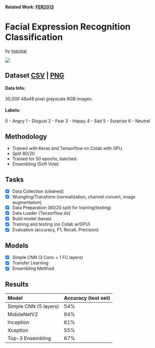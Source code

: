 #### Related Work: [FER2013](https://github.com/SJSUMS/Facial-Expression-Recognition)

# Facial Expression Recognition Classification <br>
by [mavisw](https://github.com/mavisw)
<p><img src='https://production-media.paperswithcode.com/datasets/FER2013-0000001434-01251bb8_415HDzL.jpg'></p>

## Dataset [CSV](https://www.kaggle.com/deadskull7/fer2013) | [PNG](https://www.kaggle.com/astraszab/facial-expression-dataset-image-folders-fer2013)
#### Data Info:
30,000 48x48 pixel grayscale RGB images. 
#### Labels:
0 - Angry
1 - Disgust
2 - Fear
3 - Happy
4 - Sad
5 - Surprise
6 - Neutral

## Methodology
- Trained with Keras and Tensorflow on Colab with GPU.
- Split 80/20 
- Trained for 50 epochs, batched.
- Ensembling (Soft Vote)

## Tasks
- [x] Data Collection (cleaned)
- [x] Wrangling/Transform (normalization, channel convert, image augmentation)
- [x] Data Preparation (80/20 split for training/testing)
- [x] Data Loader (Tensorflow ds)
- [x] Build model (keras)
- [x] Training and testing (on Colab w/GPU)
- [x] Evaluation (accuracy, F1, Recall, Precision)

## Models 
- [x] Simple CNN (3 Conv + 1 FC layers)
- [x] Transfer Learning
- [x] Ensembling Metthod

## Results 
|    Model     |   Accuracy (test set)  |
|:-------------| :------------ |
| Simple CNN (5 layers) | 54% |
| MobileNetV2 | 64% |
| Inception | 61% |
| Xception | 55% |
|Top-3 Ensembling | 67% |
